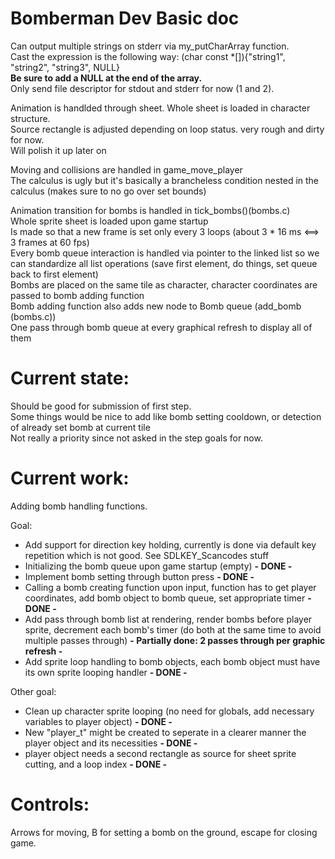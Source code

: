 # Bomberman Dev Basic doc

Can output multiple strings on stderr via my_putCharArray function.<br>
Cast the expression is the following way: (char const *[]){"string1", "string2", "string3", NULL}<br>
<b>Be sure to add a NULL at the end of the array.</b><br>
Only send file descriptor for stdout and stderr for now (1 and 2).<br>

Animation is handlded through sheet. Whole sheet is loaded in character structure.<br>
Source rectangle is adjusted depending on loop status. very rough and dirty for now.<br>
Will polish it up later on<br>

Moving and collisions are handled in game_move_player<br>
The calculus is ugly but it's basically a brancheless condition nested in the calculus (makes sure to no go over set bounds)<br>

Animation transition for bombs is handled in tick_bombs()(bombs.c)<br>
Whole sprite sheet is loaded upon game startup<br>
Is made so that a new frame is set only every 3 loops (about 3 * 16 ms <==> 3 frames at 60 fps)<br>
Every bomb queue interaction is handled via pointer to the linked list so we can standardize all list operations (save first element, do things, set queue back to first element)<br>
Bombs are placed on the same tile as character, character coordinates are passed to bomb adding function <br>
Bomb adding function also adds new node to Bomb queue (add_bomb (bombs.c))<br>
One pass through bomb queue at every graphical refresh to display all of them<br>


# Current state:

Should be good for submission of first step.<br>
Some things would be nice to add like bomb setting cooldown, or detection of already set bomb at current tile<br>
Not really a priority since not asked in the step goals for now.<br>

# Current work:

Adding bomb handling functions.

Goal:

- Add support for direction key holding, currently is done via default key repetition which is not good. See SDLKEY_Scancodes stuff<br>
- Initializing the bomb queue upon game startup (empty) <b>- DONE -</b><br>
- Implement bomb setting through button press <b>- DONE -</b><br>
- Calling a bomb creating function upon input, function has to get player coordinates, add bomb object to bomb queue, set appropriate timer <b>- DONE -</b><br>
- Add pass through bomb list at rendering, render bombs before player sprite, decrement each bomb's timer (do both at the same time to avoid multiple passes through) <b> - Partially done: 2 passes through per graphic refresh - </b><br>
- Add sprite loop handling to bomb objects, each bomb object must have its own sprite looping handler <b>- DONE -</b><br>

Other goal:

- Clean up character sprite looping (no need for globals, add necessary variables to player object) <b>- DONE -</b><br>
- New "player_t" might be created to seperate in a clearer manner the player object and its necessities <b>- DONE -</b><br>
- player object needs a second rectangle as source for sheet sprite cutting, and a loop index <b>- DONE -</b><br>

# Controls:<br>
Arrows for moving, B for setting a bomb on the ground, escape for closing game.
